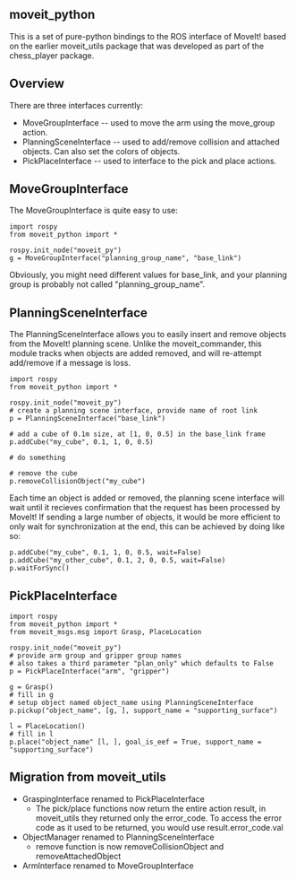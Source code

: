 ## moveit_python

This is a set of pure-python bindings to the ROS interface of MoveIt! based on the
earlier moveit_utils package that was developed as part of the chess_player package.

## Overview

There are three interfaces currently:

 * MoveGroupInterface -- used to move the arm using the move_group action.
 * PlanningSceneInterface -- used to add/remove collision and attached objects.
   Can also set the colors of objects.
 * PickPlaceInterface -- used to interface to the pick and place actions.

## MoveGroupInterface

The MoveGroupInterface is quite easy to use:

    import rospy
    from moveit_python import *

    rospy.init_node("moveit_py")
    g = MoveGroupInterface("planning_group_name", "base_link")

Obviously, you might need different values for base_link, and your planning group
is probably not called "planning_group_name".

## PlanningSceneInterface

The PlanningSceneInterface allows you to easily insert and remove objects from
the MoveIt! planning scene. Unlike the moveit_commander, this module tracks when
objects are added removed, and will re-attempt add/remove if a message is loss.

    import rospy
    from moveit_python import *

    rospy.init_node("moveit_py")
    # create a planning scene interface, provide name of root link
    p = PlanningSceneInterface("base_link")

    # add a cube of 0.1m size, at [1, 0, 0.5] in the base_link frame
    p.addCube("my_cube", 0.1, 1, 0, 0.5)

    # do something

    # remove the cube
    p.removeCollisionObject("my_cube")

Each time an object is added or removed, the planning scene interface will
wait until it recieves confirmation that the request has been processed by MoveIt!
If sending a large number of objects, it would be more efficient to only wait
for synchronization at the end, this can be achieved by doing like so:

    p.addCube("my_cube", 0.1, 1, 0, 0.5, wait=False)
    p.addCube("my_other_cube", 0.1, 2, 0, 0.5, wait=False)
    p.waitForSync()

## PickPlaceInterface

    import rospy
    from moveit_python import *
    from moveit_msgs.msg import Grasp, PlaceLocation

    rospy.init_node("moveit_py")
    # provide arm group and gripper group names
    # also takes a third parameter "plan_only" which defaults to False
    p = PickPlaceInterface("arm", "gripper")

    g = Grasp()
    # fill in g
    # setup object named object_name using PlanningSceneInterface
    p.pickup("object_name", [g, ], support_name = "supporting_surface")

    l = PlaceLocation()
    # fill in l
    p.place("object_name" [l, ], goal_is_eef = True, support_name = "supporting_surface")

## Migration from moveit_utils

 * GraspingInterface renamed to PickPlaceInterface
   * The pick/place functions now return the entire action result, in moveit_utils they returned only the error_code. To access the error code as it used to be returned, you would use result.error_code.val
 * ObjectManager renamed to PlanningSceneInterface
   * remove function is now removeCollisionObject and removeAttachedObject
 * ArmInterface renamed to MoveGroupInterface
